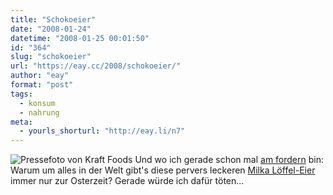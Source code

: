 ```yaml
---
title: "Schokoeier"
date: "2008-01-24"
datetime: "2008-01-25 00:01:50"
id: "364"
slug: "schokoeier"
url: "https://eay.cc/2008/schokoeier/"
author: "eay"
format: "post"
tags:
  - konsum
  - nahrung
meta:
  - yourls_shorturl: "http://eay.li/n7"
---
```


![](/uploads/2008/milkaei.jpg "Pressefoto von Kraft Foods") Und wo ich gerade schon mal [am fordern](//eay.cc/2008/stillstand/) bin: Warum um alles in der Welt gibt's diese pervers leckeren [Milka Löffel-Eier](http://www.ciao.de/Milka_Loffel_Ei__668013) immer nur zur Osterzeit? Gerade würde ich dafür töten...
